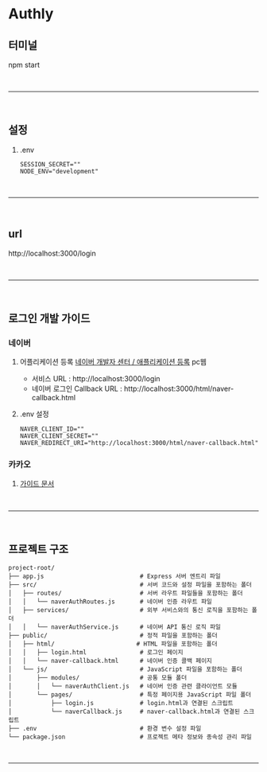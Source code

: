# Authly

## 터미널

npm start

<br>

---

<br>

## 설정

1. .env
    ```
    SESSION_SECRET=""
    NODE_ENV="development"
    ```

<br>

---

<br>

## url

http://localhost:3000/login

<br>

---

<br>

## 로그인 개발 가이드

### 네이버

1.  어플리케이션 등록
    [네이버 개발자 센터 / 애플리케이션 등록](https://developers.naver.com/apps/#/register)
    pc웹

    -   서비스 URL : http://localhost:3000/login
    -   네이버 로그인 Callback URL : http://localhost:3000/html/naver-callback.html

2.  .env 설정

    ```
    NAVER_CLIENT_ID=""
    NAVER_CLIENT_SECRET=""
    NAVER_REDIRECT_URI="http://localhost:3000/html/naver-callback.html"

    ```

### 카카오

1. [가이드 문서](https://developers.kakao.com/docs/latest/ko/kakaologin/common)

<br>

---

<br>

## 프로젝트 구조

```
project-root/
├── app.js                           # Express 서버 엔트리 파일
├── src/                             # 서버 코드와 설정 파일을 포함하는 폴더
│   ├── routes/                      # 서버 라우트 파일들을 포함하는 폴더
│   │   └── naverAuthRoutes.js       # 네이버 인증 라우트 파일
│   ├── services/                    # 외부 서비스와의 통신 로직을 포함하는 폴더
│   │   └── naverAuthService.js      # 네이버 API 통신 로직 파일
├── public/                          # 정적 파일을 포함하는 폴더
│   ├── html/                       # HTML 파일을 포함하는 폴더
│   │   ├── login.html               # 로그인 페이지
│   │   └── naver-callback.html      # 네이버 인증 콜백 페이지
│   └── js/                          # JavaScript 파일을 포함하는 폴더
│       ├── modules/                 # 공통 모듈 폴더
│       │   └── naverAuthClient.js   # 네이버 인증 관련 클라이언트 모듈
│       └── pages/                   # 특정 페이지용 JavaScript 파일 폴더
│           ├── login.js             # login.html과 연결된 스크립트
│           └── naverCallback.js     # naver-callback.html과 연결된 스크립트
├── .env                             # 환경 변수 설정 파일
└── package.json                     # 프로젝트 메타 정보와 종속성 관리 파일

```

<br>

---

<br>
